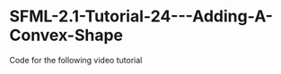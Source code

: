 SFML-2.1-Tutorial-24---Adding-A-Convex-Shape
============================================

Code for the following video tutorial 

